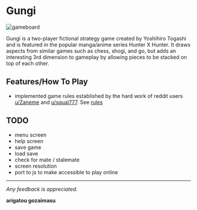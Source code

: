 # Gungi

![gameboard](https://imgur.com/a/m3kTlVP)

Gungi is a two-player fictional strategy game created by Yoshihiro Togashi and is featured in the popular manga/anime series Hunter X Hunter. It draws aspects from similar games such as chess, shogi, and go, but adds an interesting 3rd dimension to gameplay by allowing pieces to be stacked on top of each other.

## Features/How To Play

- implemented game rules established by the hard work of reddit users [u/Zaneme](https://www.reddit.com/user/squal777) and [u/squal777](https://www.reddit.com/user/squal777). See [rules](https://www.docdroid.net/P4r6Fvq/gungi.pdf)

## TODO

- menu screen
- help screen
- save game
- load save
- check for mate / stalemate
- screen resolution
- port to js to make accessible to play online

---
*Any feedback is appreciated.*

**arigatou gozaimasu**

